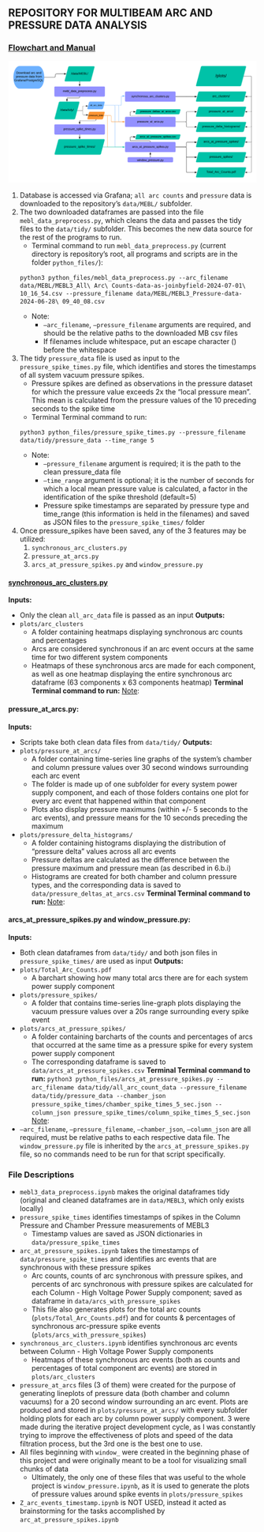 ## REPOSITORY FOR MULTIBEAM ARC AND PRESSURE DATA ANALYSIS

### <ins>Flowchart and Manual</ins>
![Project Flowchart](WCMultibeamProjectFlowchart.png)
1. Database is accessed via Grafana; `all arc counts` and `pressure` data is downloaded to the repository’s `data/MEBL/` subfolder.
2. The two downloaded dataframes are passed into the file `mebl_data_preprocess.py`, which cleans the data and passes the tidy files to the `data/tidy/` subfolder. This becomes the new data source for the rest of the programs to run. 
    - Terminal command to run `mebl_data_preprocess.py` (current directory is repository’s root, all programs and scripts are in the folder `python_files/`):
    ```
    python3 python_files/mebl_data_preprocess.py --arc_filename data/MEBL/MEBL3_All\ Arc\ Counts-data-as-joinbyfield-2024-07-01\ 10_16_54.csv --pressure_filename data/MEBL/MEBL3_Pressure-data-2024-06-28\ 09_40_08.csv
    ``` 
    - Note: 
        - `–arc_filename`, `–pressure_filename` arguments are required, and should be the relative paths to the downloaded MB csv files 
        - If filenames include whitespace, put an escape character (\) before the whitespace
3. The tidy `pressure_data` file is used as input to the `pressure_spike_times.py` file, which identifies and stores the timestamps of all system vacuum pressure spikes.
    - Pressure spikes are defined as observations in the pressure dataset for which the pressure value exceeds 2x the “local pressure mean”. This mean is calculated from the pressure values of the 10 preceding seconds to the spike time
    - Terminal Terminal command to run: 
    ```
    python3 python_files/pressure_spike_times.py --pressure_filename data/tidy/pressure_data --time_range 5
    ```
    - Note: 
        - `–pressure_filename` argument is required; it is the path to the clean pressure_data file 
        - `–time_range` argument is optional; it is the number of seconds for which a local mean pressure value is calculated, a factor in the identification of the spike threshold (default=5)
        - Pressure spike timestamps are separated by pressure type and time_range (this information is held in the filenames) and saved as JSON files to the `pressure_spike_times/` folder
4. Once pressure_spikes have been saved, any of the 3 features may be utilized:
    1. `synchronous_arc_clusters.py`
    2. `pressure_at_arcs.py`
    3. `arcs_at_pressure_spikes.py` and `window_pressure.py`
#### <ins>synchronous_arc_clusters.py</ins>
**Inputs:**
- Only the clean `all_arc_data` file is passed as an input
**Outputs:**
- `plots/arc_clusters`
    - A folder containing heatmaps displaying synchronous arc counts and percentages
    - Arcs are considered synchronous if an arc event occurs at the same time for two different system components 
    - Heatmaps of these synchronous arcs are made for each component, as well as one heatmap displaying the entire synchronous arc dataframe (63 components x 63 components heatmap)
**Terminal Terminal command to run:**
<ins>Note</ins>:
#### pressure_at_arcs.py:
**Inputs:**
- Scripts take both clean data files from `data/tidy/`
**Outputs:**
- `plots/pressure_at_arcs/`
    - A folder containing time-series line graphs of the system’s chamber and column pressure values over 30 second windows surrounding each arc event
    - The folder is made up of one subfolder for every system power supply component, and each of those folders contains one plot for every arc event that happened within that component
    - Plots also display pressure maximums (within +/- 5 seconds to the arc events), and pressure means for the 10 seconds preceding the maximum
- `plots/pressure_delta_histograms/`
    - A folder containing histograms displaying the distribution of “pressure delta” values across all arc events
    - Pressure deltas are calculated as the difference between the pressure maximum and pressure mean (as described in 6.b.i)
    - Histograms are created for both chamber and column pressure types, and the corresponding data is saved to `data/pressure_deltas_at_arcs.csv`
**Terminal Terminal command to run:**
<ins>Note</ins>:
#### arcs_at_pressure_spikes.py and window_pressure.py:
**Inputs:**
- Both clean dataframes from `data/tidy/` and both json files in `pressure_spike_times/` are used as input
**Outputs:**
- `plots/Total_Arc_Counts.pdf`
    - A barchart showing how many total arcs there are for each system power supply component
- `plots/pressure_spikes/`
    - A folder that contains time-series line-graph plots displaying the vacuum pressure values over a 20s range surrounding every spike event
- `plots/arcs_at_pressure_spikes/`
    - A folder containing barcharts of the counts and percentages of arcs that occurred at the same time as a pressure spike for every system power supply component 
    - The corresponding dataframe is saved to `data/arcs_at_pressure_spikes.csv`
**Terminal Terminal command to run:**
```python3 python_files/arcs_at_pressure_spikes.py --arc_filename data/tidy/all_arc_count_data --pressure_filename data/tidy/pressure_data --chamber_json pressure_spike_times/chamber_spike_times_5_sec.json --column_json pressure_spike_times/column_spike_times_5_sec.json```
<ins>Note</ins>: 
- `–arc_filename`, `–pressure_filename`, `–chamber_json`, `–column_json` are all required, must be relative paths to each respective data file.
The `window_pressure.py` file is inherited by the `arcs_at_pressure_spikes.py` file, so no commands need to be run for that script specifically.

### File Descriptions
- ```mebl3_data_preprocess.ipynb``` makes the original dataframes tidy (original and cleaned dataframes are in ```data/MEBL3```, which only exists locally)
- ```pressure_spike_times``` identifies timestamps of spikes in the Column Pressure and Chamber Pressure measurements of MEBL3
    * Timestamp values are saved as JSON dictionaries in ```data/pressure_spike_times```
- ```arc_at_pressure_spikes.ipynb``` takes the timestamps of ```data/pressure_spike_times``` and identifies arc events that are synchronous with these pressure spikes
    * Arc counts, counts of arc synchronous with pressure spikes, and percents of arc synchronous with pressure spikes are calculated for each Column - High Voltage Power Supply component; saved as dataframe in ```data/arcs_with_pressure_spikes```
    * This file also generates plots for the total arc counts (```plots/Total_Arc_Counts.pdf```) and for counts & percentages of synchronous arc-pressure spike events (```plots/arcs_with_pressure_spikes```)
- ```synchronous_arc_clusters.ipynb``` identifies synchronous arc events between Column - High Voltage Power Supply components
    * Heatmaps of these synchronous arc events (both as counts and percentages of total component arc events) are stored in ```plots/arc_clusters```
- ```pressure_at_arcs``` files (3 of them) were created for the purpose of generating lineplots of pressure data (both chamber and column vacuums) for a 20 second window surrounding an arc event. Plots are produced and stored in ```plots/pressure_at_arcs/``` with every subfolder holding plots for each arc by column power supply component. 3 were made during the iterative project development cycle, as I was constantly trying to improve the effectiveness of plots and speed of the data filtration process, but the 3rd one is the best one to use.
- All files beginning with ```window_``` were created in the beginning phase of this project and were originally meant to be a tool for visualizing small chunks of data
    * Ultimately, the only one of these files that was useful to the whole project is ```window_pressure.ipynb```, as it is used to generate the plots of pressure values around spike events in ```plots/pressure_spikes```
- ```Z_arc_events_timestamp.ipynb``` is NOT USED, instead it acted as brainstorming for the tasks accomplished by ```arc_at_pressure_spikes.ipynb```
